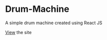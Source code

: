# Drum-Machine

A simple drum machine created using React JS

[View](https://drum-machine.anvinc.repl.co/) the site
